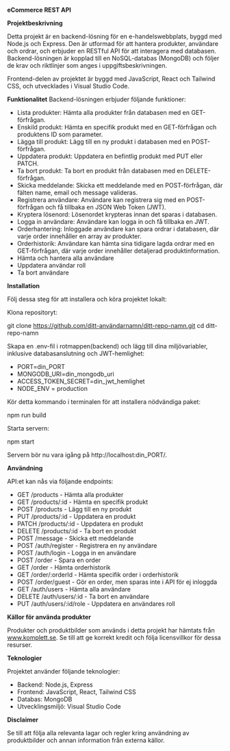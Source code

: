 **eCommerce REST API**

**Projektbeskrivning**

Detta projekt är en backend-lösning för en e-handelswebbplats, byggd med Node.js och Express. Den är utformad för att hantera produkter, användare och ordrar, och erbjuder en RESTful API för att interagera med databasen. Backend-lösningen är kopplad till en NoSQL-databas (MongoDB) och följer de krav och riktlinjer som anges i uppgiftsbeskrivningen.

Frontend-delen av projektet är byggd med JavaScript, React och Tailwind CSS, och utvecklades i Visual Studio Code.

**Funktionalitet**
Backend-lösningen erbjuder följande funktioner:

*  Lista produkter: Hämta alla produkter från databasen med en GET-förfrågan.
*  Enskild produkt: Hämta en specifik produkt med en GET-förfrågan och produktens ID som parameter.
*  Lägga till produkt: Lägg till en ny produkt i databasen med en POST-förfrågan.
*  Uppdatera produkt: Uppdatera en befintlig produkt med PUT eller PATCH.
*  Ta bort produkt: Ta bort en produkt från databasen med en DELETE-förfrågan.
*  Skicka meddelande: Skicka ett meddelande med en POST-förfrågan, där fälten name, email och message valideras.
*  Registrera användare: Användare kan registrera sig med en POST-förfrågan och få tillbaka en JSON Web Token (JWT).
*  Kryptera lösenord: Lösenordet krypteras innan det sparas i databasen.
*  Logga in användare: Användare kan logga in och få tillbaka en JWT.
*  Orderhantering: Inloggade användare kan spara ordrar i databasen, där varje order innehåller en array av produkter.
*  Orderhistorik: Användare kan hämta sina tidigare lagda ordrar med en GET-förfrågan, där varje order innehåller detaljerad produktinformation.
*  Hämta och hantera alla användare
*  Uppdatera användar roll
*  Ta bort användare

**Installation**

Följ dessa steg för att installera och köra projektet lokalt:

Klona repositoryt:

git clone https://github.com/ditt-användarnamn/ditt-repo-namn.git
cd ditt-repo-namn

Skapa en .env-fil i rotmappen(backend) och lägg till dina miljövariabler, inklusive databasanslutning och JWT-hemlighet:

*  PORT=din_PORT
*  MONGODB_URI=din_mongodb_uri
*  ACCESS_TOKEN_SECRET=din_jwt_hemlighet
*  NODE_ENV = production

Kör detta kommando i terminalen för att installera nödvändiga paket:

npm run build

Starta servern:

npm start

Servern bör nu vara igång på http://localhost:din_PORT/.

**Användning**

API:et kan nås via följande endpoints:

*  GET /products - Hämta alla produkter
*  GET /products/:id - Hämta en specifik produkt
*  POST /products - Lägg till en ny produkt
*  PUT /products/:id - Uppdatera en produkt
*  PATCH /products/:id - Uppdatera en produkt
*  DELETE /products/:id - Ta bort en produkt
*  POST /message - Skicka ett meddelande
*  POST /auth/register - Registrera en ny användare
*  POST /auth/login - Logga in en användare
*  POST /order - Spara en order
*  GET /order - Hämta orderhistorik
*  GET /order/:orderId - Hämta specifik order i orderhistorik
*  POST /order/guest - Gör en order, men sparas inte i API för ej inloggda
*  GET /auth/users - Hämta alla användare
*  DELETE /auth/users/:id - Ta bort en användare
*  PUT /auth/users/:id/role - Uppdatera en användares roll

**Källor för använda produkter**

Produkter och produktbilder som används i detta projekt har hämtats från www.komplett.se. Se till att ge korrekt kredit och följa licensvillkor för dessa resurser.

**Teknologier**

Projektet använder följande teknologier:

*  Backend: Node.js, Express
*  Frontend: JavaScript, React, Tailwind CSS
*  Databas: MongoDB
*  Utvecklingsmiljö: Visual Studio Code

**Disclaimer**

Se till att följa alla relevanta lagar och regler kring användning av produktbilder och annan information från externa källor.
